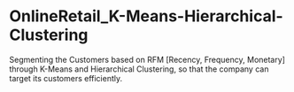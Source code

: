 # OnlineRetail_K-Means-Hierarchical-Clustering

Segmenting the Customers based on RFM [Recency, Frequency, Monetary] through K-Means and Hierarchical Clustering, so that the company can target its customers efficiently.
